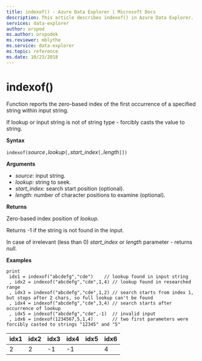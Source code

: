 ```yaml
---
title: indexof() - Azure Data Explorer | Microsoft Docs
description: This article describes indexof() in Azure Data Explorer.
services: data-explorer
author: orspod
ms.author: orspodek
ms.reviewer: mblythe
ms.service: data-explorer
ms.topic: reference
ms.date: 10/23/2018
---
```

# indexof()

Function reports the zero-based index of the first occurrence of a specified string within input string.

If lookup or input string is not of string type - forcibly casts the value to string.

**Syntax**

`indexof(`*source*`,`*lookup*`[,`*start_index*`[,`*length*`]])`

**Arguments**

* *source*: input string.  
* *lookup*: string to seek.
* *start_index*: search start position (optional).
* *length*: number of character positions to examine (optional).

**Returns**

Zero-based index position of *lookup*.

Returns -1 if the string is not found in the input.

In case of irrelevant (less than 0) *start_index* or *length* parameter - returns *null*.

**Examples**
```kusto
print
 idx1 = indexof("abcdefg","cde")    // lookup found in input string
 , idx2 = indexof("abcdefg","cde",1,4) // lookup found in researched range 
 , idx3 = indexof("abcdefg","cde",1,2) // search starts from index 1, but stops after 2 chars, so full lookup can't be found
 , idx4 = indexof("abcdefg","cde",3,4) // search starts after occurrence of lookup
 , idx5 = indexof("abcdefg","cde",-1)  // invalid input
 , idx6 = indexof(1234567,5,1,4)       // two first parameters were forcibly casted to strings "12345" and "5"
```

|idx1|idx2|idx3|idx4|idx5|idx6|
|----|----|----|----|----|----|
|2   |2   |-1  |-1  |    |4   |
